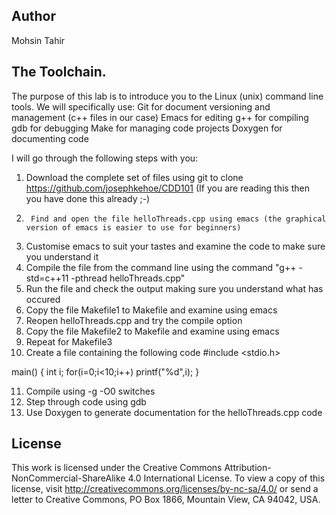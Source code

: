 ## Author
Mohsin Tahir
## The Toolchain.

The purpose of this lab is to introduce you to the Linux (unix) command line tools. We will specifically use:
Git for document versioning and management (c++ files in our case)
Emacs for editing
g++ for compiling
gdb for debugging
Make for managing code projects
Doxygen for documenting code

I will go through the following steps with you:

1.	Download the complete set of files using git to clone https://github.com/josephkehoe/CDD101
(If you are reading this then you have done this already ;-)
2.  	Find and open the file helloThreads.cpp using emacs (the graphical version of emacs is easier to use for beginners)
3.	Customise emacs to suit your tastes and examine the code to make sure you understand it
4.	Compile the file from the command line using the command "g++ -std=c++11 -pthread helloThreads.cpp"
5.	Run the file and check the output making sure you understand what has occured
6.	Copy the file Makefile1 to Makefile and examine using emacs
7.	Reopen helloThreads.cpp and try the compile option
8.	Copy the file Makefile2 to Makefile and examine using emacs
9.	Repeat for Makefile3
10.	Create a file containing the following code
#include <stdio.h>
 
main()
{
        int i;
        for(i=0;i<10;i++)
                printf("%d",i);
}

11.	Compile using -g -O0 switches
12.	Step through code using gdb
13.	Use Doxygen to generate documentation for the helloThreads.cpp code
## License
This work is licensed under the Creative Commons Attribution-NonCommercial-ShareAlike 4.0 International License. To view a copy of this license, visit http://creativecommons.org/licenses/by-nc-sa/4.0/ or send a letter to Creative Commons, PO Box 1866, Mountain View, CA 94042, USA.
